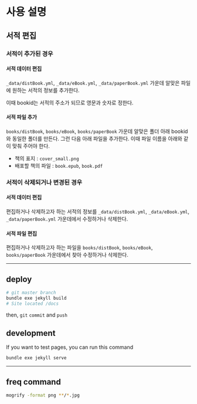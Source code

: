 # 사용 설명

## 서적 편집

### 서적이 추가된 경우

#### 서적 데이터 편집

`_data/distBook.yml`, `_data/eBook.yml`, `_data/paperBook.yml` 가운데 알맞은 파일에 원하는 서적의 정보를 추가한다.

이때 bookid는 서적의 주소가 되므로 영문과 숫자로 정한다.

#### 서적 파일 추가

`books/distBook`, `books/eBook`, `books/paperBook` 가운데 알맞은 폴더 아래 bookid와 동일한 폴더를 만든다. 그런 다음 아래 파일을 추가한다. 이때 파일 이름을 아래와 같이 맞춰 주어야 한다.

* 책의 표지 : `cover_small.png`
* 배포할 책의 파일 : `book.epub`, `book.pdf`


### 서적이 삭제되거나 변경된 경우

#### 서적 데이터 편집

편집하거나 삭제하고자 하는 서적의 정보를 `_data/distBook.yml`, `_data/eBook.yml`, `_data/paperBook.yml` 가운데에서 수정하거나 삭제한다.


#### 서적 파일 편집

편집하거나 삭제하고자 하는 파일을 `books/distBook`, `books/eBook`, `books/paperBook` 가운데에서 찾아 수정하거나 삭제한다.


***

## deploy

```bash
# git master branch
bundle exe jekyll build
# Site located /docs
```

then, `git` `commit` and `push`

## development

If you want to test pages, you can run this command

```bash
bundle exe jekyll serve
```

***

## freq command

```bash
mogrify -format png **/*.jpg
```
